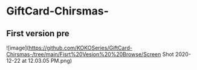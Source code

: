 # GiftCard-Chirsmas-
##  First version pre

![image](https://github.com/KOKOSeries/GiftCard-Chirsmas-/tree/main/Fisrt%20Vesion%20%20Browse/Screen Shot 2020-12-22 at 12.03.05 PM.png)
